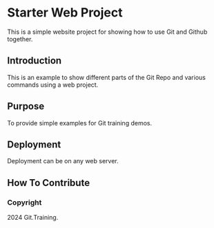 # Starter Web Project

This is a simple website project for showing how to use Git and Github together.

## Introduction

This is an example to show different parts of the Git Repo and various commands using a web project.

## Purpose

To provide simple examples for Git training demos. 

## Deployment

Deployment can be on any web server.

## How To Contribute

### Copyright

2024 Git.Training.